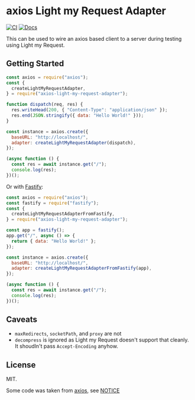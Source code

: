 # axios Light my Request Adapter

[![CI](https://github.com/segevfiner/axios-light-my-request-adapter/actions/workflows/ci.yml/badge.svg)](https://github.com/segevfiner/axios-light-my-request-adapter/actions/workflows/ci.yml)
[![Docs](https://github.com/segevfiner/axios-light-my-request-adapter/actions/workflows/docs.yml/badge.svg)](https://segevfiner.github.io/axios-light-my-request-adapter/)

This can be used to wire an axios based client to a server during testing using Light my Request.

## Getting Started

```js
const axios = require("axios");
const {
  createLightMyRequestAdapter,
} = require("axios-light-my-request-adapter");

function dispatch(req, res) {
  res.writeHead(200, { "Content-Type": "application/json" });
  res.end(JSON.stringify({ data: "Hello World!" }));
}

const instance = axios.create({
  baseURL: "http://localhost/",
  adapter: createLightMyRequestAdapter(dispatch),
});

(async function () {
  const res = await instance.get("/");
  console.log(res);
})();
```

Or with [Fastify](https://www.fastify.io/):

```js
const axios = require("axios");
const fastify = require("fastify");
const {
  createLightMyRequestAdapterFromFastify,
} = require("axios-light-my-request-adapter");

const app = fastify();
app.get("/", async () => {
  return { data: "Hello World!" };
});

const instance = axios.create({
  baseURL: "http://localhost/",
  adapter: createLightMyRequestAdapterFromFastify(app),
});

(async function () {
  const res = await instance.get("/");
  console.log(res);
})();
```

## Caveats

- `maxRedirects`, `socketPath`, and `proxy` are not
- `decompress` is ignored as Light my Request doesn't support that cleanly. It shoudln't pass
  `Accept-Encoding` anyhow.

## License

MIT.

Some code was taken from [axios](https://github.com/axios/axios), see [NOTICE](NOTICE)
